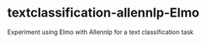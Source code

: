 # textclassification-allennlp-Elmo
Experiment using Elmo with Allennlp for a text classification task
